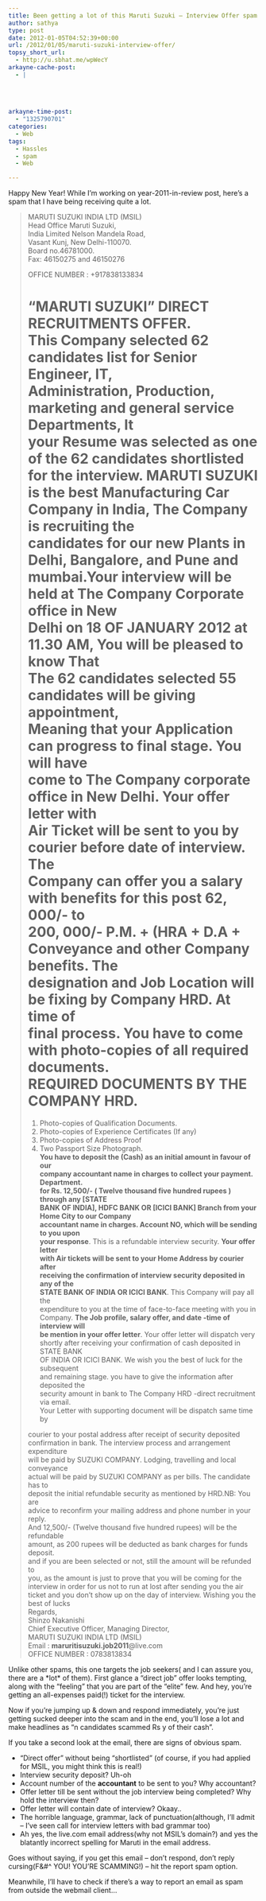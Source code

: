 ```yaml
---
title: Been getting a lot of this Maruti Suzuki – Interview Offer spam
author: sathya
type: post
date: 2012-01-05T04:52:39+00:00
url: /2012/01/05/maruti-suzuki-interview-offer/
topsy_short_url:
  - http://u.sbhat.me/wpWecY
arkayne-cache-post:
  - |
    
    
    
    
arkayne-time-post:
  - "1325790701"
categories:
  - Web
tags:
  - Hassles
  - spam
  - Web

---
```

Happy New Year! While I&#8217;m working on year-2011-in-review post, here&#8217;s a spam that I have being receiving quite a lot.

<!--more-->

> MARUTI SUZUKI INDIA LTD (MSIL)  
> Head Office Maruti Suzuki,  
> India Limited Nelson Mandela Road,  
> Vasant Kunj, New Delhi-110070.  
> Board no.46781000.  
> Fax: 46150275 and 46150276
> 
> OFFICE NUMBER : +917838133834
> 
> &#8220;MARUTI SUZUKI&#8221; DIRECT RECRUITMENTS OFFER.  
> This Company selected 62 candidates list for Senior Engineer, IT,  
> Administration, Production, marketing and general service Departments, It  
> your Resume was selected as one of the 62 candidates shortlisted for the interview. MARUTI SUZUKI  
> is the best Manufacturing Car Company in India, The Company is recruiting the  
> candidates for our new Plants in Delhi, Bangalore, and Pune and  
> mumbai.Your interview will be held at The Company Corporate office in New  
> Delhi on 18 OF JANUARY 2012 at 11.30 AM, **You will be pleased to know That**  
> **The 62 candidates selected 55 candidates will be giving appointment,**  
> **Meaning that your Application can progress to final stage**. You will have  
> come to The Company corporate office in New Delhi. Your offer letter with  
> Air Ticket will be sent to you by courier before date of interview. The  
> Company can offer you a salary with benefits for this post 62, 000/- to  
> 200, 000/- P.M. + (HRA + D.A + Conveyance and other Company benefits. The  
> designation and Job Location will be fixing by Company HRD. At time of  
> final process. You have to come with photo-copies of all required  
> documents.  
> REQUIRED DOCUMENTS BY THE COMPANY HRD.  
> ======================================  
> 1) Photo-copies of Qualification Documents.  
> 2) Photo-copies of Experience Certificates (If any)  
> 3) Photo-copies of Address Proof  
> 4) Two Passport Size Photograph.  
> **You have to deposit the (Cash) as an initial amount in favour of our**  
> **company accountant name in charges to collect your payment. Department.**  
> **for Rs. 12,500/- ( Twelve thousand five hundred rupees ) through any [STATE**  
> **BANK OF INDIA], HDFC BANK OR [ICICI BANK] Branch from your Home City to our Company**  
> **accountant name in charges. Account NO, which will be sending to you upon**  
> **your response**. This is a refundable interview security. **Your offer letter**  
> **with Air tickets will be sent to your Home Address by courier after**  
> **receiving the confirmation of interview security deposited in any of the**  
> **STATE BANK OF INDIA OR ICICI BANK**. This Company will pay all the  
> expenditure to you at the time of face-to-face meeting with you in  
> Company. **The Job profile, salary offer, and date -time of interview will**  
> **be mention in your offer letter**. Your offer letter will dispatch very  
> shortly after receiving your confirmation of cash deposited in STATE BANK  
> OF INDIA OR ICICI BANK. We wish you the best of luck for the subsequent  
> and remaining stage. you have to give the information after deposited the  
> security amount in bank to The Company HRD -direct recruitment via email.  
> Your Letter with supporting document will be dispatch same time by
> 
> courier to your postal address after receipt of security deposited  
> confirmation in bank. The interview process and arrangement expenditure  
> will be paid by SUZUKI COMPANY. Lodging, travelling and local conveyance  
> actual will be paid by SUZUKI COMPANY as per bills. The candidate has to  
> deposit the initial refundable security as mentioned by HRD.NB: You are  
> advice to reconfirm your mailing address and phone number in your reply.  
> And 12,500/- (Twelve thousand five hundred rupees) will be the refundable  
> amount, as 200 rupees will be deducted as bank charges for funds deposit.  
> and if you are been selected or not, still the amount will be refunded to  
> you, as the amount is just to prove that you will be coming for the  
> interview in order for us not to run at lost after sending you the air  
> ticket and you don&#8217;t show up on the day of interview. Wishing you the  
> best of lucks  
> Regards,  
> Shinzo Nakanishi  
> Chief Executive Officer, Managing Director,  
> MARUTI SUZUKI INDIA LTD (MSIL)  
> Email : **maruritisuzuki.job2011**@live.com  
> OFFICE NUMBER : 0783813834

Unlike other spams, this one targets the job seekers( and I can assure you, there are a \*lot\* of them). First glance a &#8220;direct job&#8221; offer looks tempting, along with the &#8220;feeling&#8221; that you are part of the &#8220;elite&#8221; few. And hey, you&#8217;re getting an all-expenses paid(!) ticket for the interview.

Now if you&#8217;re jumping up & down and respond immediately, you&#8217;re just getting sucked deeper into the scam and in the end, you&#8217;ll lose a lot and make headlines as &#8220;n candidates scammed Rs y of their cash&#8221;.

If you take a second look at the email, there are signs of obvious spam.

  * &#8220;Direct offer&#8221; without being &#8220;shortlisted&#8221; (of course, if you had applied for MSIL, you might think this is real!)
  * Interview security deposit? Uh-oh
  * Account number of the **accountant** to be sent to you? Why accountant?
  * Offer letter till be sent without the job interview being completed? Why hold the interview then?
  * Offer letter will contain date of interview? Okaay..
  * The horrible language, grammar, lack of punctuation(although, I&#8217;ll admit &#8211; I&#8217;ve seen call for interview letters with bad grammar too)
  * Ah yes, the live.com email address(why not MSIL&#8217;s domain?) and yes the blatantly incorrect spelling for Maruti in the email address.

Goes without saying, if you get this email &#8211; don&#8217;t respond, don&#8217;t reply cursing(F&#^ YOU! YOU&#8217;RE SCAMMING!) &#8211; hit the report spam option.

Meanwhile, I&#8217;ll have to check if there&#8217;s a way to report an email as spam from outside the webmail client&#8230;
